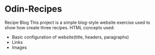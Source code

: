 # Odin-Recipes
Recipe Blog
This project is a simple blog-style website exercise used to show how create three recipes. 
HTML concepts used: 
- Basic configuration of website(title, headers, paragraphs)
- Links
- Images
